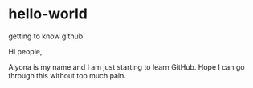 # hello-world
getting to know github

Hi people, 

Alyona is my name and I am just starting to learn GitHub. Hope I can go through this without too much pain. 
